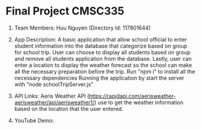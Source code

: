 ﻿# Final Project CMSC335

1. Team Members: Huu Nguyen (Directory Id: 117801644)

2. App Description: A basic application that allow school official to enter student
information into the database that categorize based on group for school trip. User can choose 
to display all students based on group and remove all students application from the database. 
Lastly, user can enter a location to display the weather forecast so the school can make all the
necessary preparation before the trip. 
Run "npm i" to install all the necessary dependencies
Running the application by start the server with "node schoolTripServer.js"

3. API Links: Aeris Weather API (https://rapidapi.com/aerisweather-aerisweather/api/aerisweather1/) use to 
get the weather information based on the location that the user entered.

4. YouTube Demo:
